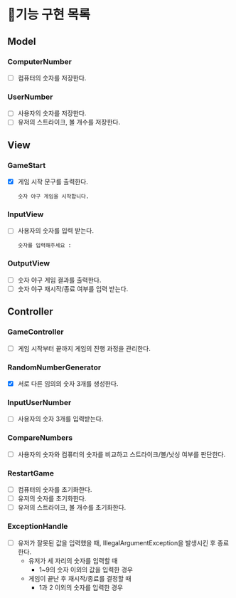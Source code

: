 # 🎯기능 구현 목록
## Model
### ComputerNumber
- [ ] 컴퓨터의 숫자를 저장한다.
### UserNumber
- [ ] 사용자의 숫자를 저장한다.
- [ ] 유저의 스트라이크, 볼 개수를 저장한다.

## View
### GameStart
- [x] 게임 시작 문구를 출력한다.
    ``` 
    숫자 야구 게임을 시작합니다.
    ```
### InputView
- [ ] 사용자의 숫자를 입력 받는다.
    ```
    숫자를 입력해주세요 : 
    ```
### OutputView
- [ ] 숫자 야구 게임 결과를 출력한다.
- [ ] 숫자 야구 재시작/종료 여부를 입력 받는다.

## Controller
### GameController
- [ ] 게임 시작부터 끝까지 게임의 진행 과정을 관리한다.
### RandomNumberGenerator
- [x] 서로 다른 임의의 숫자 3개를 생성한다.
### InputUserNumber
- [ ] 사용자의 숫자 3개를 입력받는다.
### CompareNumbers
- [ ] 사용자의 숫자와 컴퓨터의 숫자를 비교하고 스트라이크/볼/낫싱 여부를 판단한다.
### RestartGame
- [ ] 컴퓨터의 숫자를 초기화한다.
- [ ] 유저의 숫자를 초기화한다.
- [ ] 유저의 스트라이크, 볼 개수를 초기화한다.
### ExceptionHandle
- [ ] 유저가 잘못된 값을 입력했을 때, IllegalArgumentException을 발생시킨 후 종료한다.
  - 유저가 세 자리의 숫자를 입력할 때
    - 1~9의 숫자 이외의 값을 입력한 경우
  - 게임이 끝난 후 재시작/종료를 결정할 때
    - 1과 2 이외의 숫자를 입력한 경우